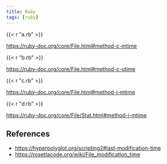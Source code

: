 ```yaml
---
title: Ruby
tags: [ruby]
---
```


{{< r "a.rb" >}}

<https://ruby-doc.org/core/File.html#method-c-mtime>

{{< r "b.rb" >}}

<https://ruby-doc.org/core/File.html#method-c-utime>

{{< r "c.rb" >}}

<https://ruby-doc.org/core/File.html#method-i-mtime>

{{< r "d.rb" >}}

<https://ruby-doc.org/core/File/Stat.html#method-i-mtime>

## References

- <https://hyperpolyglot.org/scripting2#last-modification-time>
- <https://rosettacode.org/wiki/File_modification_time>
